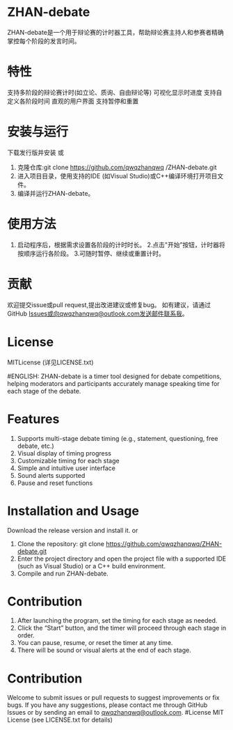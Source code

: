 ﻿# ZHAN-debate
ZHAN-debate是一个用于辩论赛的计时器工具，帮助辩论赛主持人和参赛者精确掌控每个阶段的发言时间。 
# 特性
 支持多阶段的辩论赛计时(如立论、质询、自由辩论等) 
 可视化显示时进度
 支持自定义各阶段时间
 直观的用户界面
 支持暂停和重置
# 安装与运行
下载发行版并安装
或
1. 克隆仓库:git clone 
https://github.com/qwqzhanqwq /ZHAN-debate.git
2. 进入项目目录，使用支持的IDE (如Visual Studio)或C++编译环境打开项目文件。 
3. 编译并运行ZHAN-debate。
# 使用方法
1. 启动程序后，根据需求设置各阶段的计时时长。 
2.点击"开始”按钮，计时器将按顺序运行各阶段。 
3.可随时暂停、继续或重置计时。 
# 贡献
欢迎提交issue或pull request,提出改进建议或修复bug。 
如有建议，请通过GitHub Issues或向qwqzhanqwq@outlook.com发送邮件联系我。 
# License 
MITLicense (详见LICENSE.txt)

#ENGLISH:
ZHAN-debate is a timer tool designed for debate competitions, helping moderators and participants accurately manage speaking time for each stage of the debate.
# Features
1. Supports multi-stage debate timing (e.g., statement, questioning, free debate, etc.)
2. Visual display of timing progress
3. Customizable timing for each stage
4. Simple and intuitive user interface
5. Sound alerts supported
6. Pause and reset functions
# Installation and Usage
Download the release version and install it.
or
1. Clone the repository: git clone https://github.com/qwqzhanqwq/ZHAN-debate.git
2. Enter the project directory and open the project file with a supported IDE (such as Visual Studio) or a C++ build environment.
3. Compile and run ZHAN-debate.
# Contribution
1. After launching the program, set the timing for each stage as needed.
2. Click the “Start” button, and the timer will proceed through each stage in order.
3. You can pause, resume, or reset the timer at any time.
4. There will be sound or visual alerts at the end of each stage.
# Contribution
Welcome to submit issues or pull requests to suggest improvements or fix bugs. If you have any suggestions, please contact me through GitHub Issues or by sending an email to qwqzhanqwq@outlook.com.
#License
MIT License (see LICENSE.txt for details)